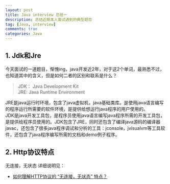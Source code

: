 ```yaml
---
layout: post
title: Java interview 总结一
description: 总结近期本人面试遇到的典型题目
tag: [Java, interview]
comments: true
categories: Java
---
```


## 1. Jdk和Jre
今天面试的一道题目，惭愧ing，java开发近2年，对于这2个单词，最熟悉不过，也知道其中的含义，但是如何二者的区别和联系是什么？  

> JDK： Java Development Kit  
> JRE:  Java Runtime Environment   

JRE是java运行时环境，包含了java虚拟机，java基础类库。是使用java语言编写的程序运行所需要的软件环境，是提供给想运行java程序的用户使用的。  
JDK是java开发工具包，是程序员使用java语言编写java程序所需的开发工具包，是提供给程序员使用的。JDK包含了JRE，同时还包含了编译java源码的编译器javac，还包含了很多java程序调试和分析的工具：jconsole，jvisualvm等工具软件，还包含了java程序编写所需的文档和demo例子程序。

## 2. Http协议特点
无连接，无状态 
详细说明见： 
+ [如何理解HTTP协议的 “无连接，无状态” 特点？](http://blog.csdn.net/tennysonsky/article/details/44562435)

<!-- more -->